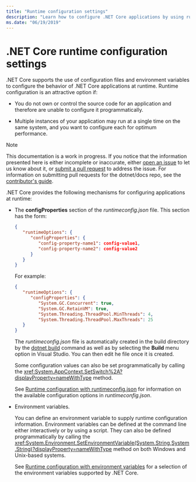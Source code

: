 ```yaml
---
title: "Runtime configuration settings"
description: "Learn how to configure .NET Core applications by using runtime configuration settings."
ms.date: "06/19/2019"
---
```

# .NET Core runtime configuration settings

.NET Core supports the use of configuration files and environment variables to configure the behavior of .NET Core applications at runtime. Runtime configuration is an attractive option if:

- You do not own or control the source code for an application and therefore are unable to configure it programmatically.

- Multiple instances of your application may run at a single time on the same system, and you want to configure each for optimum performance.

> [!NOTE]
> This documentation is a work in progress. If you notice that the information presented here is either incomplete or inaccurate, either [open an issue](https://github.com/dotnet/docs/issues) to let us know about it, or [submit a pull request](https://github.com/dotnet/docs/pulls) to address the issue. For information on submitting pull requests for the dotnet/docs repo, see the [contributor's guide](https://github.com/dotnet/docs/blob/master/CONTRIBUTING.md).
 
.NET Core provides the following mechanisms for configuring applications at runtime:

- The **configProperties** section of the *runtimeconfig.json* file. This section has the form:

   ```json
   {
      "runtimeOptions": {
         "configProperties": {
            "config-property-name1": config-value1,
            "config-property-name2": config-value2
         }
      }
   }
   ```

   For example:

   ```json
   {
      "runtimeOptions": {
         "configProperties": {
            "System.GC.Concurrent": true,
            "System.GC.RetainVM": true,
            "System.Threading.ThreadPool.MinThreads": 4,
            "System.Threading.ThreadPool.MaxThreads": 25
      }
   }
   ```

   The *runtimeconfig.json* file is automatically created in the build directory by the [dotnet build](../tools/dotnet-build.md) command as well as by selecting the **Build** menu option in Visual Studio. You can then edit he file once it is created.

   Some configuration values can also be set programmatically by calling the <xref:System.AppContext.SetSwitch%2A?displayProperty=nameWithType> method.

   See [Runtime configuration with runtimeconfig.json](runtimeconfig.md) for information on the available configuration options in *runtimeconfig.json*.

- Environment variables.

   You can define an environment variable to supply runtime configuration information. Environment variables can be defined at the command line either interactively or by using a script. They can also be defined programmatically by calling the <xref:System.Environment.SetEnvironmentVariable(System.String,System.String)?displayProperty=nameWithType> method on both Windows and Unix-based systems.

   See [Runtime configuration with environment variables](envvars.md) for a selection of the environment variables supported by .NET Core.
